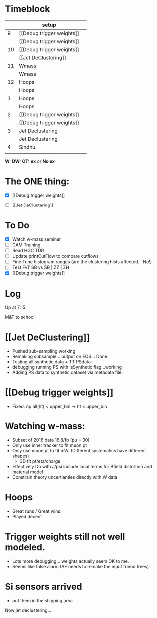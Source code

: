 # Timeblock

|     | setup                     |     |
| --- | ------------------------- | --- |
| 9   | [[Debug trigger weights]] |     |
|     | [[Debug trigger weights]] |     |
| 10  | [[Debug trigger weights]] |     |
|     | [[Jet DeClustering]]      |     |
| 11  | Wmass                     |     |
|     | Wmass                     |     |
| 12  | Hoops                     |     |
|     | Hoops                     |     |
| 1   | Hoops                     |     |
|     | Hoops                     |     |
| 2   | [[Debug trigger weights]] |     |
|     | [[Debug trigger weights]] |     |
| 3   | Jet Declustering          |     |
|     | Jet Declustering          |     |
| 4   | Sindhu                    |     |
|     |                           |     |

**W:**
**DW:**
**OT:**
**ex** or **No ex**

# The ONE thing: 
- [x] [[Debug trigger weights]]
- [ ] [[Jet DeClustering]]



# To Do
- [x] Watch w-mass seminar
- [ ] CAM Training
- [ ] Read HGC TDR
- [ ] Update printCutFlow to compare cutflows
- [ ] Fine Tune histogram ranges (are the clustering hists affected... No!)
- [ ] Test FvT SB vs SB | ZZ | ZH
- [x] [[Debug trigger weights]]

# Log
 
Up at 7:15 

M&T to school

# [[Jet DeClustering]]
- Pushed sub-sampling working
- Remaking subsample... output on EOS... Done
- Testing all synthetic data + TT PSdata
- debugging running PS with isSynthetic flag...working
- Adding PS data to synthetic dataset via metadata file.

# [[Debug trigger weights]]
- Fixed.  np.all(ht) < upper_bin -> ht < upper_bin

# Watching w-mass:
- Subset of 2016 data 16.8/fb (pu = 30)
- Only use inner tracker to fit muon pt
- Only use muon pt to fit mW: (Different systematics have different shapes)
	- 3D fit pt/eta/charge
- Effectively Do with J/psi include local terms for Bfield distortion and material model
- Constrain theory uncertianties directly with W data

# Hoops 
- Great runs / Great wins. 
- Played decent

# Trigger weights still not well modeled. 
 - Lots more debugging... weights actually seem OK to me.
 - Seems like false alarm (AE needs to remake the input friend trees)

# Si sensors arrived
- put them in the shipping area

Now jet declustering....